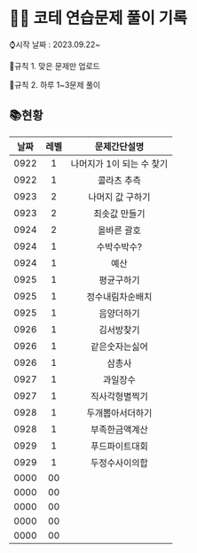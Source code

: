 # 👩‍💻 코테 연습문제 풀이 기록

⌚시작 날짜 : 2023.09.22~

📌규칙 1. 맞은 문제만 업로드


📌규칙 2. 하루 1~3문제 풀이

## 📚현황

| 날짜 | 레벨 |       문제간단설명        |
| :--: | :--: | :-----------------------: |
| 0922 |  1   | 나머지가 1이 되는 수 찾기 |
| 0922 |  1   |        콜라츠 추측        |
| 0923 |  2   |     나머지 값 구하기      |
| 0923 |  2   |       최솟값 만들기       |
| 0924 |  2   |        올바른 괄호        |
| 0924 |  1   |        수박수박수?        |
| 0924 |  1   |           예산            |
| 0925 |  1   |        평균구하기         |
| 0925 |  1   |    정수내림차순배치       |
| 0925 |  1   |       음양더하기          |
| 0926 |  1   |     김서방찾기            |
| 0926 |  1   |         같은숫자는싫어    |
| 0926 |  1  |         삼총사             |
| 0927 |  1  |       과일장수             |
| 0927 |  1  |     직사각형별찍기         |
| 0928 |  1  |  두개뽑아서더하기         |
| 0928 |  1  |      부족한금액계산         |
| 0929 |  1  |    푸드파이트대회           |
| 0929 |  1  |     두정수사이의합          |
| 0000 |  00  |                           |
| 0000 |  00  |                           |
| 0000 |  00  |                           |
| 0000 |  00  |                           |
| 0000 |  00  |                           |
